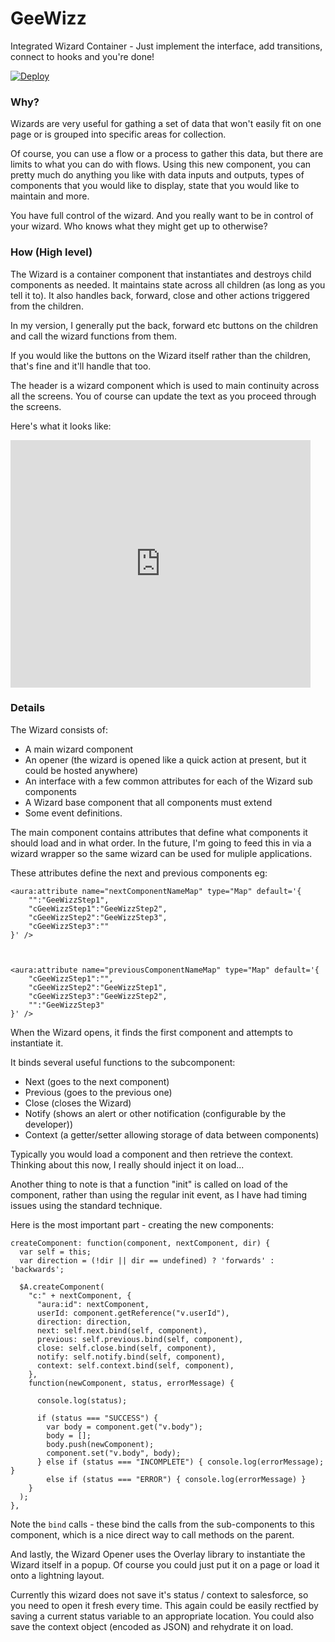 # GeeWizz
Integrated Wizard Container - Just implement the interface, add transitions, connect to hooks and you're done!

[![Deploy](https://deploy-to-sfdx.com/dist/assets/images/DeployToSFDX.svg)](https://deploy-to-sfdx.com/?template=https://github.com/rapsacnz/GeeWizz/)

<h3>Why?</h3>

Wizards are very useful for gathing a set of data that won't easily fit on one page or is grouped into specific areas for collection.

Of course, you can use a flow or a process to gather this data, but there are limits to what you can do with flows.
Using this new component, you can pretty much do anything you like with data inputs and outputs, types of components that you would like to display, state that you would like to maintain and more.

You have full control of the wizard. And you really want to be in control of your wizard. Who knows what they might get up to otherwise?

<h3>How (High level)</h3>
The Wizard is a container component that instantiates and destroys child components as needed. It maintains state across all children (as long as you tell it to).
It also handles back, forward, close and other actions triggered from the children.

In my version, I generally put the back, forward etc buttons on the children and call the wizard functions from them.

If you would like the buttons on the Wizard itself rather than the children, that's fine and it'll handle that too.

The header is a wizard component which is used to main continuity across all the screens. You of course can update the text as you proceed through the screens.

Here's what it looks like:

<iframe src="https://giphy.com/embed/C8KC65nH1pM1bdlTYh" width="480" height="396" frameBorder="0" allowFullScreen></iframe><p><a href="https://giphy.com/gifs/C8KC65nH1pM1bdlTYh"></a></p>

<h3>Details</h3>

The Wizard consists of:
<ul class="bullet-list">
  <li>A main wizard component</li>
  <li>An opener (the wizard is opened like a quick action at present, but it could be hosted anywhere)</li>
  <li>An interface with a few common attributes for each of the Wizard sub components</li>
  <li>A Wizard base component that all components must extend</li>
  <li>Some event definitions.</li>
</ul>

The main component contains attributes that define what components it should load and in what order.
In the future, I'm going to feed this in via a wizard wrapper so the same wizard can be used for muliple applications.

These attributes define the next and previous components eg:

    <aura:attribute name="nextComponentNameMap" type="Map" default='{
        "":"GeeWizzStep1",
        "cGeeWizzStep1":"GeeWizzStep2",
        "cGeeWizzStep2":"GeeWizzStep3",
        "cGeeWizzStep3":""
    }' />



    <aura:attribute name="previousComponentNameMap" type="Map" default='{
        "cGeeWizzStep1":"",
        "cGeeWizzStep2":"GeeWizzStep1",
        "cGeeWizzStep3":"GeeWizzStep2",
        "":"GeeWizzStep3"
    }' />


When the Wizard opens, it finds the first component and attempts to instantiate it.

It binds several useful functions to the subcomponent:
<ul class="bullet-list">
  <li>Next (goes to the next component)</li>
  <li>Previous (goes to the previous one)</li>
  <li>Close (closes the Wizard)</li>
  <li>Notify (shows an alert or other notification (configurable by the developer))</li>
  <li>Context (a getter/setter allowing storage of data between components)</li>
</ul>

Typically you would load a component and then retrieve the context.
Thinking about this now, I really should inject it on load...

Another thing to note is that a function "init" is called on load of the component, rather than using the regular init event, as I have had timing issues using the standard technique.

Here is the most important part - creating the new components:

    createComponent: function(component, nextComponent, dir) {
      var self = this;
      var direction = (!dir || dir == undefined) ? 'forwards' : 'backwards';

      $A.createComponent(
        "c:" + nextComponent, {
          "aura:id": nextComponent,
          userId: component.getReference("v.userId"),
          direction: direction,
          next: self.next.bind(self, component),
          previous: self.previous.bind(self, component),
          close: self.close.bind(self, component),
          notify: self.notify.bind(self, component),
          context: self.context.bind(self, component),
        },
        function(newComponent, status, errorMessage) {

          console.log(status);

          if (status === "SUCCESS") {
            var body = component.get("v.body");
            body = [];
            body.push(newComponent);
            component.set("v.body", body);
          } else if (status === "INCOMPLETE") { console.log(errorMessage); }
            else if (status === "ERROR") { console.log(errorMessage) }
        }
      );
    },

Note the `bind` calls - these bind the calls from the sub-components to this component, which is a nice direct way to call methods on the parent.

And lastly, the Wizard Opener uses the Overlay library to instantiate the Wizard itself in a popup.
Of course you could just put it on a page or load it onto a lightning layout.

Currently this wizard does not save it's status / context to salesforce, so you need to open it fresh every time.
This again could be easily rectfied by saving a current status variable to an appropriate location.
You could also save the context object (encoded as JSON) and rehydrate it on load.
